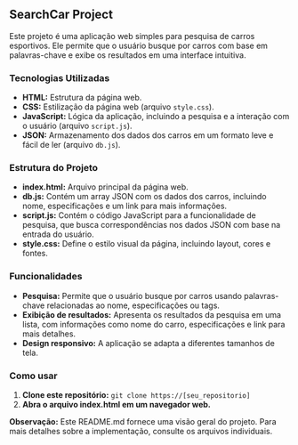## SearchCar Project

Este projeto é uma aplicação web simples para pesquisa de carros esportivos. Ele permite que o usuário busque por carros com base em palavras-chave e exibe os resultados em uma interface intuitiva.

### Tecnologias Utilizadas

* **HTML:** Estrutura da página web.
* **CSS:** Estilização da página web (arquivo `style.css`).
* **JavaScript:** Lógica da aplicação, incluindo a pesquisa e a interação com o usuário (arquivo `script.js`).
* **JSON:** Armazenamento dos dados dos carros em um formato leve e fácil de ler (arquivo `db.js`).

### Estrutura do Projeto
* **index.html:** Arquivo principal da página web.
* **db.js:** Contém um array JSON com os dados dos carros, incluindo nome, especificações e um link para mais informações.
* **script.js:** Contém o código JavaScript para a funcionalidade de pesquisa, que busca correspondências nos dados JSON com base na entrada do usuário.
* **style.css:** Define o estilo visual da página, incluindo layout, cores e fontes.

### Funcionalidades

* **Pesquisa:** Permite que o usuário busque por carros usando palavras-chave relacionadas ao nome, especificações ou tags.
* **Exibição de resultados:** Apresenta os resultados da pesquisa em uma lista, com informações como nome do carro, especificações e link para mais detalhes.
* **Design responsivo:** A aplicação se adapta a diferentes tamanhos de tela.

### Como usar

1. **Clone este repositório:** `git clone https://[seu_repositorio]`
2. **Abra o arquivo index.html em um navegador web.**

**Observação:** Este README.md fornece uma visão geral do projeto. Para mais detalhes sobre a implementação, consulte os arquivos individuais.
